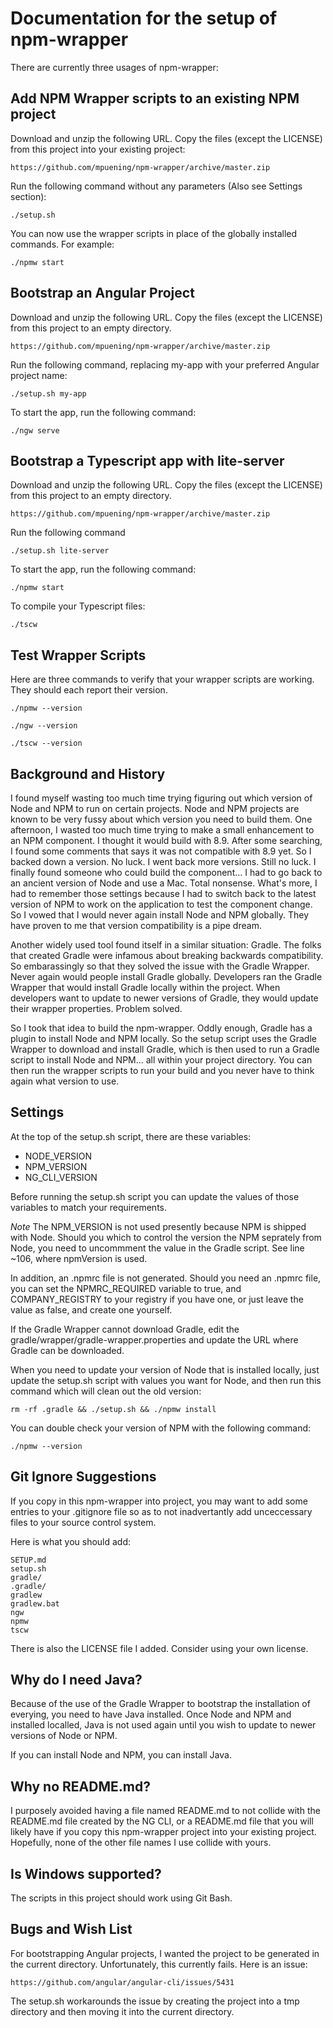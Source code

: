 # Documentation for the setup of npm-wrapper

There are currently three usages of npm-wrapper:

## Add NPM Wrapper scripts to an existing NPM project

Download and unzip the following URL. Copy the files (except the LICENSE) from this project into your
existing project:
```
https://github.com/mpuening/npm-wrapper/archive/master.zip
```

Run the following command without any parameters (Also see Settings section):
```
./setup.sh
```

You can now use the wrapper scripts in place of the globally installed commands.
For example:
```
./npmw start
```

## Bootstrap an Angular Project

Download and unzip the following URL. Copy the files (except the LICENSE) from this project to an empty directory.
```
https://github.com/mpuening/npm-wrapper/archive/master.zip
```

Run the following command, replacing my-app with your preferred Angular project name:
```
./setup.sh my-app
```

To start the app, run the following command:
```
./ngw serve
```

## Bootstrap a Typescript app with lite-server

Download and unzip the following URL. Copy the files (except the LICENSE) from this project to an empty directory.
```
https://github.com/mpuening/npm-wrapper/archive/master.zip
```

Run the following command
```
./setup.sh lite-server
```

To start the app, run the following command:
```
./npmw start
```

To compile your Typescript files:
```
./tscw
```

## Test Wrapper Scripts

Here are three commands to verify that your wrapper scripts are working. They should each report their version.

```
./npmw --version
```

```
./ngw --version
```

```
./tscw --version
```

## Background and History

I found myself wasting too much time trying figuring out which version
of Node and NPM to run on certain projects. Node and NPM projects are known
to be very fussy about which version you need to build them. One afternoon, I wasted
too much time trying to make a small enhancement to an NPM component. I thought it
would build with 8.9. After some searching, I found some comments that says it
was not compatible with 8.9 yet. So I backed down a version. No luck. I went
back more versions. Still no luck. I finally found someone who could build the
component... I had to go back to an ancient version of Node and use a Mac. Total nonsense.
What's more, I had to remember those settings because I had to switch back to the
latest version of NPM to work on the application to test the component change. So I vowed
that I would never again install Node and NPM globally. They have proven to me that version
compatibility is a pipe dream. 

Another widely used tool found itself in a similar situation: Gradle. The folks
that created Gradle were infamous about breaking backwards compatibility. So
embarassingly so that they solved the issue with the Gradle Wrapper. Never
again would people install Gradle globally. Developers ran the Gradle Wrapper that
would install Gradle locally within the project. When developers want to update
to newer versions of Gradle, they would update their wrapper properties. Problem
solved.

So I took that idea to build the npm-wrapper. Oddly enough, Gradle has a plugin
to install Node and NPM locally. So the setup script uses the Gradle Wrapper to 
download and install Gradle, which is then used to run a Gradle script to install
Node and NPM... all within your project directory. You can then run the wrapper
scripts to run your build and you never have to think again what version to use.

## Settings

At the top of the setup.sh script, there are these variables:

* NODE_VERSION
* NPM_VERSION
* NG_CLI_VERSION

Before running the setup.sh script you can update the values of those variables
to match your requirements.

*Note* The NPM_VERSION is not used presently because NPM is shipped with Node.
Should you which to control the version the NPM seprately from Node, you need
to uncommment the value in the Gradle script. See line ~106, where npmVersion is used.

In addition, an .npmrc file is not generated. Should you need an .npmrc file, you can set
the NPMRC_REQUIRED variable to true, and COMPANY_REGISTRY to your registry if you have one,
or just leave the value as false, and create one yourself.

If the Gradle Wrapper cannot download Gradle, edit the gradle/wrapper/gradle-wrapper.properties
and update the URL where Gradle can be downloaded.

When you need to update your version of Node that is installed locally, just update the setup.sh
script with values you want for Node, and then run this command which will clean out the old
version:
```
rm -rf .gradle && ./setup.sh && ./npmw install
```

You can double check your version of NPM with the following command:
```
./npmw --version
```

## Git Ignore Suggestions

If you copy in this npm-wrapper into project, you may want to add some entries to your
.gitignore file so as to not inadvertantly add unceccessary files to your source control
system.

Here is what you should add:

```
SETUP.md
setup.sh
gradle/
.gradle/
gradlew
gradlew.bat
ngw
npmw
tscw
```

There is also the LICENSE file I added. Consider using your own license.

## Why do I need Java?

Because of the use of the Gradle Wrapper to bootstrap the installation of everying,
you need to have Java installed. Once Node and NPM and installed localled, Java is
not used again until you wish to update to newer versions of Node or NPM.

If you can install Node and NPM, you can install Java.

## Why no README.md?

I purposely avoided having a file named README.md to not collide with the README.md
file created by the NG CLI, or a README.md file that you will likely have if you copy
this npm-wrapper project into your existing project. Hopefully, none of the other file
names I use collide with yours.

## Is Windows supported?

The scripts in this project should work using Git Bash.

## Bugs and Wish List

For bootstrapping Angular projects, I wanted the project to be generated in the current
directory. Unfortunately, this currently fails. Here is an issue:

```
https://github.com/angular/angular-cli/issues/5431
```

The setup.sh workarounds the issue by creating the project into a tmp directory
and then moving it into the current directory.
